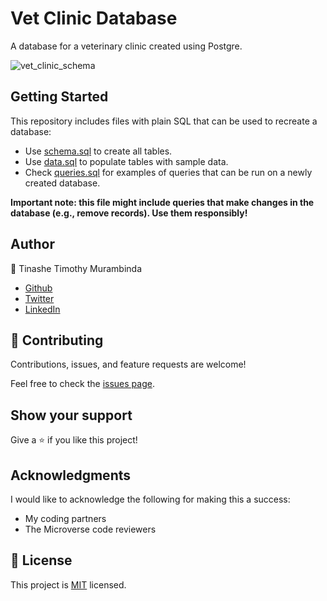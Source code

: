 # Vet Clinic Database

A database for a veterinary clinic created using Postgre.

![vet_clinic_schema](https://user-images.githubusercontent.com/59999191/184983099-acaca750-15a5-41d4-8e81-c13994d47f4e.png)


## Getting Started

This repository includes files with plain SQL that can be used to recreate a database:

- Use [schema.sql](./schema.sql) to create all tables.
- Use [data.sql](./data.sql) to populate tables with sample data.
- Check [queries.sql](./queries.sql) for examples of queries that can be run on a newly created database. 

**Important note: this file might include queries that make changes in the database (e.g., remove records). Use them responsibly!**


## Author

👤 Tinashe Timothy Murambinda
* <a href="https://github.com/Draxeytina/">Github</a>
* <a href="https://twitter.com/tinamura2">Twitter</a>
* <a href="https://www.linkedin.com/in/timothy-tinashe-murambinda/">LinkedIn</a>


## 🤝 Contributing

Contributions, issues, and feature requests are welcome!

Feel free to check the [issues page](../../issues/).

## Show your support

Give a ⭐️ if you like this project!

## Acknowledgments

I would like to acknowledge the following for making this a success:
- My coding partners
- The Microverse code reviewers

## 📝 License

This project is [MIT](./MIT.md) licensed.
